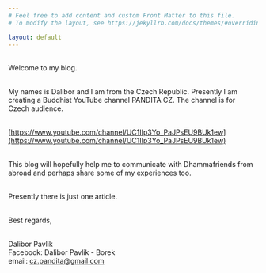 ```yaml
---
# Feel free to add content and custom Front Matter to this file.
# To modify the layout, see https://jekyllrb.com/docs/themes/#overriding-theme-defaults

layout: default
---
```


<br>
Welcome to my blog.<br><br>

My names is Dalibor and I am from the Czech Republic. Presently I am creating a Buddhist YouTube channel PANDITA CZ. The channel is for Czech audience.<br><br>

[https://www.youtube.com/channel/UC1IIp3Yo_PaJPsEU9BUk1ew](https://www.youtube.com/channel/UC1IIp3Yo_PaJPsEU9BUk1ew)<br><br>

This blog will hopefully help me to communicate with Dhammafriends from abroad and perhaps share some of my experiences too.<br><br>

Presently there is just one article.<br><br>

Best regards,<br><br>

Dalibor Pavlik<br>
Facebook: Dalibor Pavlik - Borek<br>
email: cz.pandita@gmail.com<br>
